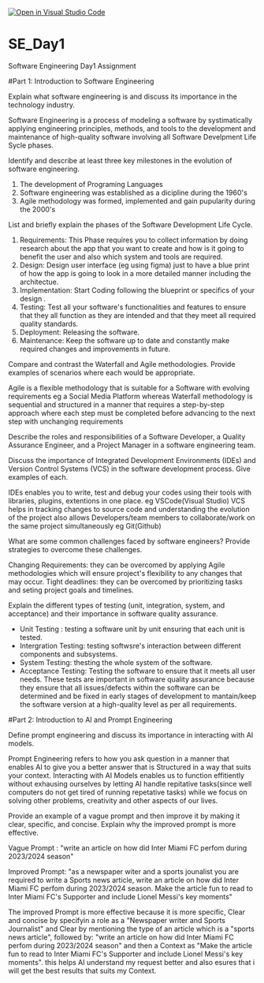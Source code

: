[![Open in Visual Studio Code](https://classroom.github.com/assets/open-in-vscode-2e0aaae1b6195c2367325f4f02e2d04e9abb55f0b24a779b69b11b9e10269abc.svg)](https://classroom.github.com/online_ide?assignment_repo_id=15566146&assignment_repo_type=AssignmentRepo)
# SE_Day1
Software Engineering Day1 Assignment

#Part 1: Introduction to Software Engineering

Explain what software engineering is and discuss its importance in the technology industry.

Software Engineering is a process of modeling a software by systimatically applying engineering principles, methods, and tools to the development and maintenance of high-quality software involving all Software Develpment Life Sycle phases.

Identify and describe at least three key milestones in the evolution of software engineering.

1. The development of Programing Languages
2. Software engineering was established as a dicipline during the 1960's
3. Agile methodology was formed, implemented and gain pupularity during the 2000's

List and briefly explain the phases of the Software Development Life Cycle.

1. Requirements: This Phase requires you to collect information by doing research about the app that  you want to create and how is it going to benefit the user and also which system and tools are required.
2. Design: Design user interface (eg using figma) just to have a blue print of how the app is going to look in a more detailed manner including the architectue.
3. Implementation: Start Coding following the blueprint or specifics of your design .
4. Testing: Test all your software's functionalities and features to ensure that they all function as they are intended and that they meet all required quality standards.
5. Deployment: Releasing the software.
6. Maintenance: Keep the software up to date and constantly make required changes and improvements in future.


Compare and contrast the Waterfall and Agile methodologies. Provide examples of scenarios where each would be appropriate.

Agile is a flexible methodology that is suitable for a Software with evolving requirements eg a Social Media Platform whereas Waterfall methodology is sequential and structured in a manner that requires a step-by-step approach where each step must be completed before advancing to the next step with unchanging requirements 

Describe the roles and responsibilities of a Software Developer, a Quality Assurance Engineer, and a Project Manager in a software engineering team.


Discuss the importance of Integrated Development Environments (IDEs) and Version Control Systems (VCS) in the software development process. Give examples of each.

IDEs enables you to write, test and debug your codes using their tools with libraries, plugins, extentions in one place. eg VSCode(Visual Studio)
VCS helps in tracking changes to source code and understanding the evolution of the project also allows Developers/team members to collaborate/work on the same project simultaneously eg Git(Github)

What are some common challenges faced by software engineers? Provide strategies to overcome these challenges.

Changing Requirements: they can be overcomed by applying Agile methodologies which will ensure project's flexibility to any changes that may occur.
Tight deadlines: they can be overcomed by prioritizing tasks and seting project goals and timelines.


Explain the different types of testing (unit, integration, system, and acceptance) and their importance in software quality assurance.

- Unit Testing : testing a software unit by unit ensuring that each unit is tested.
- Intergration Testing: testing softwsre's interaction between different components and subsystems.
- System Testing: thesting the whole system of the software.
- Acceptance Testing: Testing the software to ensure that it meets all user needs.
These tests are important in software quality assurance because they ensure that all issues/defects within the software can be determined and be fixed in early stages of development to mantain/keep the software version at a high-quality level as per all requirements. 

 
#Part 2: Introduction to AI and Prompt Engineering


Define prompt engineering and discuss its importance in interacting with AI models.

Prompt Engineering refers to how you ask question in a manner that enables AI to give you a better answer that is Structured in a way that suits your context. Interacting with AI Models enables us to function effitiently without exhausing ourselves by letting AI handle repitative tasks(since well computers do not get tired of running repetative tasks) while we focus on solving other problems, creativity and other aspects of our lives. 

Provide an example of a vague prompt and then improve it by making it clear, specific, and concise. Explain why the improved prompt is more effective.

Vague Prompt : "write an article on how did Inter Miami FC perfom during 2023/2024 season"

Improved Prompt: "as a newspaper witer and a sports jounalist you are required to write a Sports news article, write an article on how did Inter Miami FC perfom during 2023/2024 season. Make the article fun to read to Inter Miami FC's Supporter and include Lionel Messi's key moments"

The improved Prompt is more effective because it is more specific, Clear and concise by specifyin a role as a "Newspaper writer and Sports Journalist" and Clear by mentioning the type of an article which is a "sports news article", followed by: "write an article on how did Inter Miami FC perfom during 2023/2024 season" and then a Context as "Make the article fun to read to Inter Miami FC's Supporter and include Lionel Messi's key moments". this helps AI understand my request better and also esures that i will get the best results that suits my Context.
